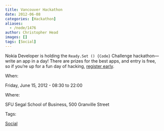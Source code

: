 ```yaml
---
title: Vancouver Hackathon
date: 2012-06-08
categories: [Hackathon]
aliases:
  - /node/1476
author: Christopher Head
images: []
tags: [Social]
---
```


Nokia Developer is holding the `Ready.Set () {Code}` Challenge hackathon—write an app in a day! There are prizes for the best apps, and entry is free, so if you’re up for a fun day of hacking, [register early](https://bhcvancouver-eorg.eventbrite.com/).

When:

Friday, June 15, 2012 - 08:30 to 22:00

Where:

SFU Segal School of Business, 500 Granville Street

Tags:

[Social](/social)
